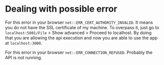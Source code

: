 # Dealing with possible error

For this error in your browser `net::ERR_CERT_AUTHORITY_INVALID`. It means you do not have the SSL certificate of my machine. To overpass it, just go to `localhost:5001/File` > Show advanced > Proceed to localhost. By doing that you are allowing the api execution and now you are able to use the app at `localhost:3000`.

For this error in your browser `net::ERR_CONNECTION_REFUSED`. Probably the API is not running.
